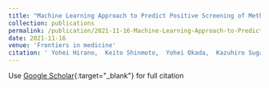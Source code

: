 ```yaml
---
title: "Machine Learning Approach to Predict Positive Screening of Methicillin-Resistant Staphylococcus aureus During Mechanical Ventilation Using Synthetic Dataset From MIMIC-IV Database"
collection: publications
permalink: /publication/2021-11-16-Machine-Learning-Approach-to-Predict-Positive-Screening-of-Methicillin-Resistant-Staphylococcus-aureus-During-Mechanical-Ventilation-Using-Synthetic-Dataset-From-MIMIC-IV-Database
date: 2021-11-16
venue: 'Frontiers in medicine'
citation: ' Yohei Hirano,  Keito Shinmoto,  Yohei Okada,  Kazuhiro Suga,  Jeffrey Bombard,  Shogo Murahata,  Manoj Shrestha,  Patrick Ocheja,  Aiko Tanaka, &quot;Machine Learning Approach to Predict Positive Screening of Methicillin-Resistant Staphylococcus aureus During Mechanical Ventilation Using Synthetic Dataset From MIMIC-IV Database.&quot; Frontiers in medicine, 2021.'
---
```

Use [Google Scholar](https://scholar.google.com/scholar?q=Machine+Learning+Approach+to+Predict+Positive+Screening+of+Methicillin+Resistant+Staphylococcus+aureus+During+Mechanical+Ventilation+Using+Synthetic+Dataset+From+MIMIC+IV+Database){:target="_blank"} for full citation